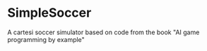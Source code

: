 # SimpleSoccer
A cartesi soccer simulator based on code from the book "AI game programming by example" 
